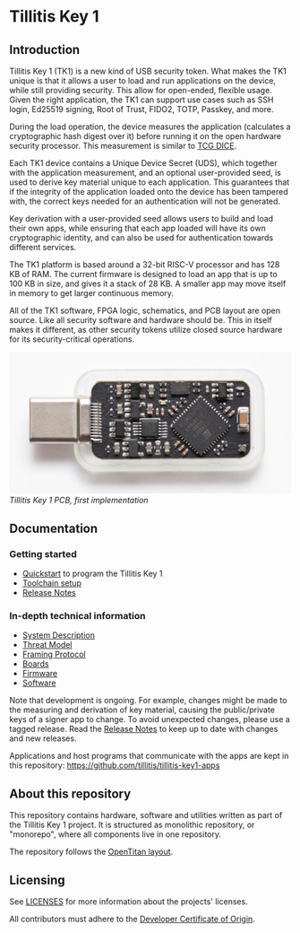 # Tillitis Key 1

## Introduction

Tillitis Key 1 (TK1) is a new kind of USB security token. What makes
the TK1 unique is that it allows a user to load and run applications on
the device, while still providing security. This allow for open-ended,
flexible usage. Given the right application, the TK1 can support use
cases such as SSH login, Ed25519 signing, Root of Trust, FIDO2, TOTP,
Passkey, and more.

During the load operation, the device measures the application
(calculates a cryptographic hash digest over it) before running
it on the open hardware security processor. This measurement
is similar to [TCG DICE](https://trustedcomputinggroup.org/work-groups/dice-architectures/).

Each TK1 device contains a Unique Device Secret (UDS), which
together with the application measurement, and an optional
user-provided seed, is used to derive key material unique to each
application. This guarantees that if the integrity of the application
loaded onto the device has been tampered with, the correct keys
needed for an authentication will not be generated.

Key derivation with a user-provided seed allows users to build and
load their own apps, while ensuring that each app loaded will have
its own cryptographic identity, and can also be used for authentication
towards different services.

The TK1 platform is based around a 32-bit RISC-V processor and has
128 KB of RAM. The current firmware is designed to load an app that is
up to 100 KB in size, and gives it a stack of 28 KB. A smaller app may
move itself in memory to get larger continuous memory.

All of the TK1 software, FPGA logic, schematics, and PCB layout are
open source. Like all security software and hardware should be. This in
itself makes it different, as other security tokens utilize closed source
hardware for its security-critical operations.

![Tillitis Key 1 PCB, first implementation](doc/images/mta1-usb-v1.jpg)
*Tillitis Key 1 PCB, first implementation*

## Documentation

### Getting started
* [Quickstart](doc/quickstart.md) to program the Tillitis Key 1
* [Toolchain setup](doc/toolchain_setup.md)
* [Release Notes](doc/release_notes.md)

### In-depth technical information
* [System Description](doc/system_description/system_description.md)
* [Threat Model](doc/threat_model/threat_model.md)
* [Framing Protocol](doc/framing_protocol/framing_protocol.md)
* [Boards](hw/boards/README.md)
* [Firmware](hw/application_fpga/fw/tk1/README.md)
* [Software](doc/system_description/software.md)

Note that development is ongoing. For example, changes might be made
to the measuring and derivation of key material, causing the
public/private keys of a signer app to change. To avoid unexpected
changes, please use a tagged release. Read the [Release
Notes](doc/release_notes.md) to keep up to date with changes and new
releases.

Applications and host programs that communicate with the apps are kept
in this repository: https://github.com/tillitis/tillitis-key1-apps

## About this repository

This repository contains hardware, software and utilities written as
part of the Tillitis Key 1 project. It is structured as monolithic
repository, or "monorepo", where all components live in one
repository.

The repository follows the [OpenTitan
layout](https://docs.opentitan.org/doc/ug/directory_structure/).

## Licensing

See [LICENSES](./LICENSES/README.md) for more information about
the projects' licenses.

All contributors must adhere to the [Developer Certificate of Origin](dco.md).
